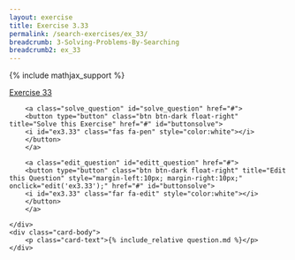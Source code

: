 ```yaml
---
layout: exercise
title: Exercise 3.33
permalink: /search-exercises/ex_33/
breadcrumb: 3-Solving-Problems-By-Searching
breadcrumb2: ex_33
---
```


{% include mathjax_support %}

<div class="card">
    <div class="card-header p-2">
        <a href='#' class="p-2">Exercise 33
        </a>

        <a class="solve_question" id="solve_question" href="#">
        <button type="button" class="btn btn-dark float-right" title="Solve this Exercise" href="#" id="buttonsolve">
        <i id="ex3.33" class="fas fa-pen" style="color:white"></i>
        </button>
        </a>

        <a class="edit_question" id="editt_question" href="#">
        <button type="button" class="btn btn-dark float-right" title="Edit this Question" style="margin-left:10px; margin-right:10px;" onclick="edit('ex3.33');" href="#" id="buttonsolve">
        <i id="ex3.33" class="far fa-edit" style="color:white"></i>
        </button>
        </a>

    </div>
    <div class="card-body">
        <p class="card-text">{% include_relative question.md %}</p>
    </div>
</div>

<br>
